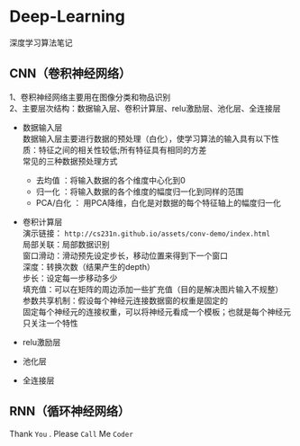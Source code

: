 # Deep-Learning
深度学习算法笔记

## CNN（卷积神经网络）

1、卷积神经网络主要用在图像分类和物品识别 <br>
2、主要层次结构：数据输入层、卷积计算层、relu激励层、池化层、全连接层
* 数据输入层 <br>
数据输入层主要进行数据的预处理（白化），使学习算法的输入具有以下性质：特征之间的相关性较低;所有特征具有相同的方差 <br>
常见的三种数据预处理方式<br>
  * 去均值 ：将输入数据的各个维度中心化到0 <br>
  * 归一化 ：将输入数据的各个维度的幅度归一化到同样的范围 <br>
  * PCA/白化 ： 用PCA降维，白化是对数据的每个特征轴上的幅度归一化 <br>
* 卷积计算层  <br>
演示链接： `http://cs231n.github.io/assets/conv-demo/index.html` <br>
局部关联：局部数据识别 <br>
窗口滑动：滑动预先设定步长，移动位置来得到下一个窗口 <br>
深度：转换次数（结果产生的depth） <br>
步长：设定每一步移动多少  <br>
填充值：可以在矩阵的周边添加一些扩充值（目的是解决图片输入不规整） <br>
参数共享机制：假设每个神经元连接数据窗的权重是固定的 <br>
固定每个神经元的连接权重，可以将神经元看成一个模板；也就是每个神经元只关注一个特性  <br>

* relu激励层 <br>
* 池化层 <br>
* 全连接层 <br>
## RNN（循环神经网络）
Thank `You` . Please `Call` Me `Coder`
